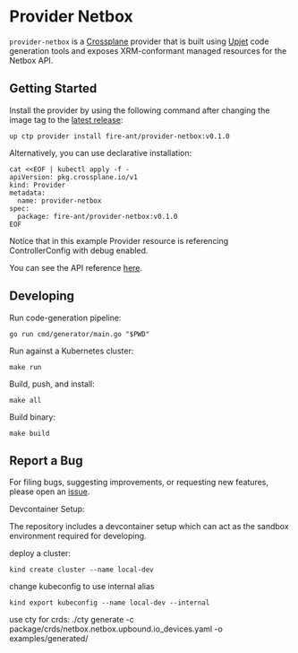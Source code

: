 # Provider Netbox

`provider-netbox` is a [Crossplane](https://crossplane.io/) provider that
is built using [Upjet](https://github.com/upbound/upjet) code
generation tools and exposes XRM-conformant managed resources for the
Netbox API.

## Getting Started

Install the provider by using the following command after changing the image tag
to the [latest release](https://marketplace.upbound.io/providers/fire-ant/provider-netbox):
```
up ctp provider install fire-ant/provider-netbox:v0.1.0
```

Alternatively, you can use declarative installation:
```
cat <<EOF | kubectl apply -f -
apiVersion: pkg.crossplane.io/v1
kind: Provider
metadata:
  name: provider-netbox
spec:
  package: fire-ant/provider-netbox:v0.1.0
EOF
```

Notice that in this example Provider resource is referencing ControllerConfig with debug enabled.

You can see the API reference [here](https://doc.crds.dev/github.com/fire-ant/provider-netbox).

## Developing

Run code-generation pipeline:
```console
go run cmd/generator/main.go "$PWD"
```

Run against a Kubernetes cluster:

```console
make run
```

Build, push, and install:

```console
make all
```

Build binary:

```console
make build
```

## Report a Bug

For filing bugs, suggesting improvements, or requesting new features, please
open an [issue](https://github.com/fire-ant/provider-netbox/issues).

Devcontainer Setup:

The repository includes a devcontainer setup which can act as the sandbox environment required for developing. 

deploy a cluster:
```
kind create cluster --name local-dev
```

change kubeconfig to use internal alias
```
kind export kubeconfig --name local-dev --internal
```


use cty for crds:
./cty generate -c package/crds/netbox.netbox.upbound.io_devices.yaml -o examples/generated/



